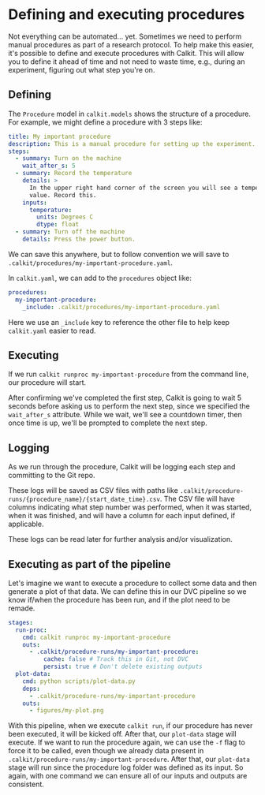 # Defining and executing procedures

Not everything can be automated... yet.
Sometimes we need to perform manual procedures as part of a research
protocol.
To help make this easier,
it's possible to define and execute procedures with Calkit.
This will allow you to define it ahead of time and not need to waste
time, e.g., during an experiment, figuring out what step you're on.

## Defining

The `Procedure` model in `calkit.models` shows the structure of a procedure.
For example, we might define a procedure with 3 steps like:

```yaml
title: My important procedure
description: This is a manual procedure for setting up the experiment.
steps:
  - summary: Turn on the machine
    wait_after_s: 5
  - summary: Record the temperature
    details: >
      In the upper right hand corner of the screen you will see a temperature
      value. Record this.
    inputs:
      temperature:
        units: Degrees C
        dtype: float
  - summary: Turn off the machine
    details: Press the power button.
```

We can save this anywhere, but to follow convention we will save to
`.calkit/procedures/my-important-procedure.yaml`.

In `calkit.yaml`, we can add to the `procedures` object like:

```yaml
procedures:
  my-important-procedure:
    _include: .calkit/procedures/my-important-procedure.yaml
```

Here we use an `_include` key to reference the other file to help keep
`calkit.yaml` easier to read.

## Executing

If we run `calkit runproc my-important-procedure` from the command line,
our procedure will start.

After confirming we've completed the first step,
Calkit is going to wait 5 seconds before asking us to perform the next
step, since we specified the `wait_after_s` attribute.
While we wait, we'll see a countdown timer, then once time is up,
we'll be prompted to complete the next step.

## Logging

As we run through the procedure, Calkit will be logging each step
and committing to the Git repo.

These logs will be saved as CSV files with paths like
`.calkit/procedure-runs/{procedure_name}/{start_date_time}.csv`.
The CSV file will have columns indicating what step number was performed,
when it was started, when it was finished, and will have a column
for each input defined, if applicable.

These logs can be read later for further analysis and/or visualization.

## Executing as part of the pipeline

Let's imagine we want to execute a procedure to collect some data
and then generate a plot of that data.
We can define this in our DVC pipeline so we know if/when the procedure
has been run, and if the plot need to be remade.

```yaml
stages:
  run-proc:
    cmd: calkit runproc my-important-procedure
    outs:
      - .calkit/procedure-runs/my-important-procedure:
          cache: false # Track this in Git, not DVC
          persist: true # Don't delete existing outputs
  plot-data:
    cmd: python scripts/plot-data.py
    deps:
      - .calkit/procedure-runs/my-important-procedure
    outs:
      - figures/my-plot.png
```

With this pipeline, when we execute `calkit run`,
if our procedure has never been executed, it will be kicked off.
After that, our `plot-data` stage will execute.
If we want to run the procedure again, we can use the `-f` flag to force
it to be called, even though we already data present in
`.calkit/procedure-runs/my-important-procedure`.
After that, our `plot-data` stage will run since the procedure log folder
was defined as its input.
So again, with one command we can ensure all of our inputs and outputs are
consistent.
